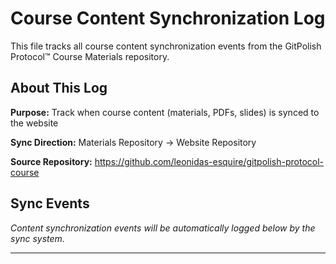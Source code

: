 # Course Content Synchronization Log

This file tracks all course content synchronization events from the GitPolish Protocol™ Course Materials repository.

## About This Log

**Purpose:** Track when course content (materials, PDFs, slides) is synced to the website

**Sync Direction:** Materials Repository → Website Repository

**Source Repository:** https://github.com/leonidas-esquire/gitpolish-protocol-course

## Sync Events

*Content synchronization events will be automatically logged below by the sync system.*

---
